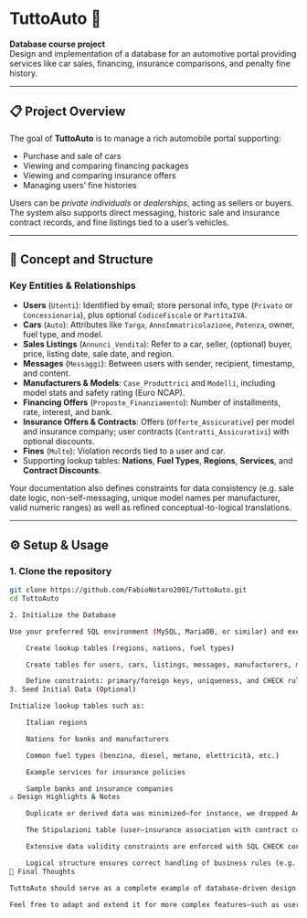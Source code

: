 # TuttoAuto 🚗

**Database course project**  
Design and implementation of a database for an automotive portal providing services like car sales, financing, insurance comparisons, and penalty fine history.

---

## 📋 Project Overview

The goal of **TuttoAuto** is to manage a rich automobile portal supporting:

- Purchase and sale of cars
- Viewing and comparing financing packages
- Viewing and comparing insurance offers
- Managing users’ fine histories

Users can be *private individuals* or *dealerships*, acting as sellers or buyers. The system also supports direct messaging, historic sale and insurance contract records, and fine listings tied to a user’s vehicles.

---

## 🧠 Concept and Structure

### Key Entities & Relationships

- **Users** (`Utenti`): Identified by email; store personal info, type (`Privato` or `Concessionaria`), plus optional `CodiceFiscale` or `PartitaIVA`.
- **Cars** (`Auto`): Attributes like `Targa`, `AnnoImmatricolazione`, `Potenza`, owner, fuel type, and model.
- **Sales Listings** (`Annunci_Vendita`): Refer to a car, seller, (optional) buyer, price, listing date, sale date, and region.
- **Messages** (`Messaggi`): Between users with sender, recipient, timestamp, and content.
- **Manufacturers & Models**: `Case_Produttrici` and `Modelli`, including model stats and safety rating (Euro NCAP).
- **Financing Offers** (`Proposte_Finanziamento`): Number of installments, rate, interest, and bank.
- **Insurance Offers & Contracts**: Offers (`Offerte_Assicurative`) per model and insurance company; user contracts (`Contratti_Assicurativi`) with optional discounts.
- **Fines** (`Multe`): Violation records tied to a user and car.
- Supporting lookup tables: **Nations**, **Fuel Types**, **Regions**, **Services**, and **Contract Discounts**.

Your documentation also defines constraints for data consistency (e.g. sale date logic, non-self-messaging, unique model names per manufacturer, valid numeric ranges) as well as refined conceptual-to-logical translations.

---

## ⚙️ Setup & Usage

### 1. Clone the repository

```bash
git clone https://github.com/FabioNotaro2001/TuttoAuto.git
cd TuttoAuto

2. Initialize the Database

Use your preferred SQL environment (MySQL, MariaDB, or similar) and execute the provided DDL script (e.g. schema.sql) to:

    Create lookup tables (regions, nations, fuel types)

    Create tables for users, cars, listings, messages, manufacturers, models, financing, insurance offers & contracts, fines

    Define constraints: primary/foreign keys, uniqueness, and CHECK rules (e.g. Prezzo > 0, VotoEuroNCAP BETWEEN 0 AND 5, valid email format)
3. Seed Initial Data (Optional)

Initialize lookup tables such as:

    Italian regions

    Nations for banks and manufacturers

    Common fuel types (benzina, diesel, metano, elettricità, etc.)

    Example services for insurance policies

    Sample banks and insurance companies
⚠️ Design Highlights & Notes

    Duplicate or derived data was minimized—for instance, we dropped AdattaNeopatentati redundancies (since it can be inferred from Potenza).

    The Stipulazioni table (user–insurance association with contract count) is preserved to efficiently compute discounts.

    Extensive data validity constraints are enforced with SQL CHECK constraints.

    Logical structure ensures correct handling of business rules (e.g. a user cannot insure the same car with overlapping contract dates).
🎯 Final Thoughts

TuttoAuto should serve as a complete example of database-driven design for a multifaceted web application, covering entity modeling, relational integrity, business logic implementation, and operational queries.

Feel free to adapt and extend it for more complex features—such as user dashboards, automated discount computation, or interactive search filters.
